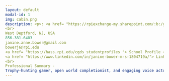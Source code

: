 ```yaml
---
layout: default
modal-id: 1
img: cabin.png
description: <p>: <a href= "https://rpiexchange-my.sharepoint.com/:b:/g/personal/bowerj6_rpi_edu/Echqe1Y5CbJArXlAMGQkZywB5SCI71z8TX57iwtMhbZdGw"> Link to Full Resume </p> Janine Anne Bower, M.S.
<br>
West Deptford, NJ, USA
856.381.6403
janine.anne.bower@gmail.com
bowerj6@rpi.edu
<a href= "https://hass.rpi.edu/cgds_studentprofiles "> School Profile </p>
<a href= "https://www.linkedin.com/in/janine-bower-m-s-1804719a/"> LinkedIn </p>
<br>
Professional Summary -
Trophy-hunting gamer, open world completionist, and engaging voice actor with a love for all things international. Social science scholar fascinated by: the power of vocal performance in the video game medium, surveillance, and the materiality of digital space. Dedicated and collaborative professional with exemplary customer service skills and over a decade of experience in the fields of healthcare, academia, and entertainment media.
---
```

